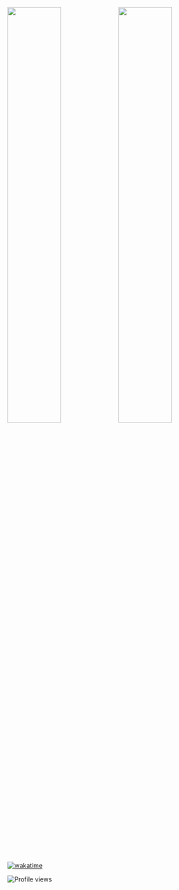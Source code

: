 
<p float="left">
    <img src="https://wakatime.com/share/@0369b575-2b8e-4f43-9818-348ffeecce67/4c6424e8-c38c-4ac0-bb8f-ed47568aa831.svg" width="49%" />
    <img src="https://wakatime.com/share/@0369b575-2b8e-4f43-9818-348ffeecce67/6a6943e3-14e7-483f-b1f1-34c522f9dab7.svg" width="49%" />
</p>

<!-- [![Top Langs](https://github-readme-stats.vercel.app/api/top-langs/?username=xaman-asif&theme=dark)](https://github.com/anuraghazra/github-readme-stats)     -->
[![wakatime](https://wakatime.com/badge/user/0369b575-2b8e-4f43-9818-348ffeecce67.svg)](https://wakatime.com/@0369b575-2b8e-4f43-9818-348ffeecce67)

![Profile views](https://gpvc.arturio.dev/xaman-asif)
